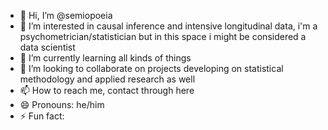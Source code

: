 - 👋 Hi, I’m @semiopoeia
- 👀 I’m interested in causal inference and intensive longitudinal data, i'm a psychometrician/statistician but in this space i might be considered a data scientist
- 🌱 I’m currently learning all kinds of things
- 💞️ I’m looking to collaborate on projects developing on statistical methodology and applied research as well
- 📫 How to reach me, contact through here
- 😄 Pronouns: he/him
- ⚡ Fun fact: 

<!---
semiopoeia/semiopoeia is a ✨ special ✨ repository because its `README.md` (this file) appears on your GitHub profile.
You can click the Preview link to take a look at your changes.
--->
